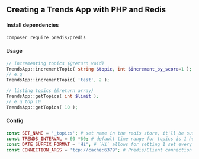 ## Creating a Trends App with PHP and Redis

#### Install dependencies

```bash
composer require predis/predis
```

#### Usage

```php
// incrementing topics (@return void)
TrendsApp::incrementTopic( string $topic, int $increment_by_score=1 );
// e.g
TrendsApp::incrementTopic( 'test', 2 );

// listing topics (@return array)
TrendsApp::getTopics( int $limit );
// e.g top 10
TrendsApp::getTopics( 10 );
```

#### Config

```php
const SET_NAME = '_topics'; # set name in the redis store, it'll be suffixed with the date (explained). Alter this for use on a variety of subjects
const TRENDS_INTERVAL = 60 *60; # default time range for topics is 1 hour
const DATE_SUFFIX_FORMAT = 'Hi'; # `Hi` allows for setting 1 set every minute, H every hour, depending on your interval.
const CONNECTION_ARGS = 'tcp://cache:6379'; # Predis/Client connection args, string|array or null
```
